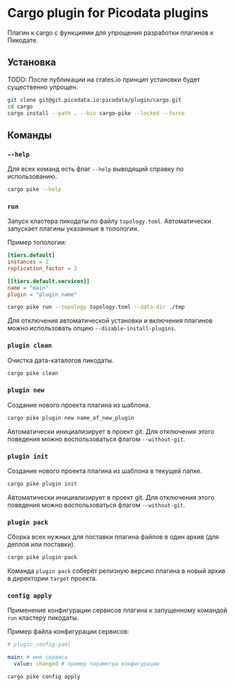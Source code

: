 # Cargo plugin for Picodata plugins

Плагин к cargo с функциями для упрощения разработки плагинов к Пикодате.

## Установка

TODO: После публикации на crates.io принцип установки будет существенно упрощен.

```bash
git clone git@git.picodata.io:picodata/plugin/cargo.git
cd cargo
cargo install --path . --bin cargo-pike --locked --force
```

## Команды

### `--help`

Для всех команд есть флаг `--help` выводящий справку по использованию.

```bash
cargo pike --help
```

### `run`

Запуск кластера пикодаты по файлу `topology.toml`. Автоматически запускает плагины указанные в топологии.

Пример топологии:

```toml
[tiers.default]
instances = 2
replication_factor = 2

[[tiers.default.services]]
name = "main"
plugin = "plugin_name"
```

```bash
cargo pike run --topology topology.toml --data-dir ./tmp
```

Для отключения автоматической установки и включения плагинов можно использовать опцию `--disable-install-plugins`.

### `plugin clean`

Очистка дата-каталогов пикодаты.

```bash
cargo pike clean
```

### `plugin new`

Создание нового проекта плагина из шаблона.

```bash
cargo pike plugin new name_of_new_plugin
```

Автоматически инициализирует в проект git. Для отключения этого поведения можно воспользоваться флагом `--without-git`.

### `plugin init`

Создание нового проекта плагина из шаблона в текущей папке.

```bash
cargo pike plugin init
```

Автоматически инициализирует в проект git. Для отключения этого поведения можно воспользоваться флагом `--without-git`.

### `plugin pack`

Сборка всех нужных для поставки плагина файлов в один архив (для деплоя или поставки).

```bash
cargo pike plugin pack
```

Команда `plugin pack` соберёт релизную версию плагина в новый архив в директории `target` проекта.

### `config apply`

Применение конфигурации сервисов плагина к запущенному командой `run` кластеру пикодаты.

Пример файла конфигурации сервисов:

```yaml
# plugin_config.yaml

main: # имя сервиса
  value: changed # пример параметра конфигурации
```

```bash
cargo pike config apply
```
